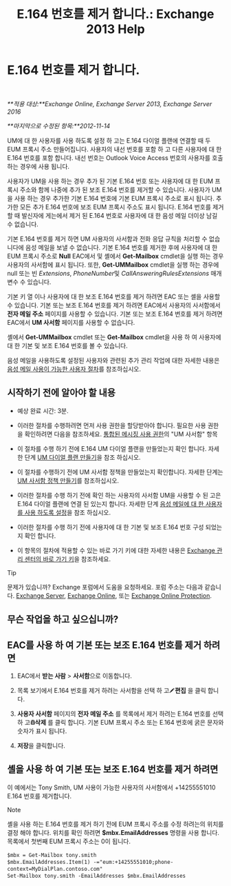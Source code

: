﻿---
title: 'E.164 번호를 제거 합니다.: Exchange 2013 Help'
TOCTitle: E.164 번호를 제거 합니다.
ms:assetid: 17941918-7dc5-41a0-b540-09f2f907362b
ms:mtpsurl: https://technet.microsoft.com/ko-kr/library/JJ662759(v=EXCHG.150)
ms:contentKeyID: 50555949
ms.date: 05/22/2018
mtps_version: v=EXCHG.150
ms.translationtype: MT
---

# E.164 번호를 제거 합니다.

 

_**적용 대상:**Exchange Online, Exchange Server 2013, Exchange Server 2016_

_**마지막으로 수정된 항목:**2012-11-14_

UM에 대 한 사용자를 사용 하도록 설정 하 고는 E.164 다이얼 플랜에 연결할 때 두 EUM 프록시 주소 만들어집니다. 사용자의 내선 번호를 포함 하 고 다른 사용자에 대 한 E.164 번호를 포함 합니다. 내선 번호는 Outlook Voice Access 번호의 사용자를 호출 하는 경우에 사용 됩니다.

사용자가 UM을 사용 하는 경우 추가 된 기본 E.164 번호 또는 사용자에 대 한 EUM 프록시 주소와 함께 나중에 추가 된 보조 E.164 번호를 제거할 수 있습니다. 사용자가 UM을 사용 하는 경우 추가한 기본 E.164 번호에 기본 EUM 프록시 주소로 표시 됩니다. 추가한 모든 추가 E.164 번호에 보조 EUM 프록시 주소도 표시 됩니다. E.164 번호를 제거할 때 발신자에 게는에서 제거 된 E.164 번호로 사용자에 대 한 음성 메일 더이상 남길 수 없습니다.

기본 E.164 번호를 제거 하면 UM 사용자의 사서함과 전화 응답 규칙을 처리할 수 없습니다에 음성 메일을 보낼 수 없습니다. 기본 E.164 번호를 제거한 후에 사용자에 대 한 EUM 프록시 주소로 **Null** EAC에서 및 셸에서 **Get-Mailbox** cmdlet을 실행 하는 경우 사용자의 사서함에 표시 됩니다. 또한, **Get-UMMailbox** cmdlet을 실행 하는 경우에 null 또는 빈 *Extensions*, *PhoneNumber*및 *CallAnsweringRulesExtensions* 매개 변수 수 있습니다.

기본 키 열 이나 사용자에 대 한 보조 E.164 번호를 제거 하려면 EAC 또는 셸을 사용할 수 있습니다. 기본 또는 보조 E.164 번호를 제거 하려면 EAC에서 사용자의 사서함에서 **전자 메일 주소** 페이지를 사용할 수 있습니다. 기본 또는 보조 E.164 번호를 제거 하려면 EAC에서 **UM 사서함** 페이지를 사용할 수 없습니다.

셸에서 **Get-UMMailbox** cmdlet 또는 **Get-Mailbox** cmdlet을 사용 하 여 사용자에 대 한 기본 및 보조 E.164 번호를 볼 수 있습니다.

음성 메일을 사용하도록 설정된 사용자와 관련된 추가 관리 작업에 대한 자세한 내용은 [음성 메일 사용이 가능한 사용자 절차](voice-mail-enabled-user-procedures-exchange-2013-help.md)를 참조하십시오.

## 시작하기 전에 알아야 할 내용

  - 예상 완료 시간: 3분.

  - 이러한 절차를 수행하려면 먼저 사용 권한을 할당받아야 합니다. 필요한 사용 권한을 확인하려면 다음을 참조하세요. [통합된 메시징 사용 권한](unified-messaging-permissions-exchange-2013-help.md)의 "UM 사서함" 항목

  - 이 절차를 수행 하기 전에 E.164 UM 다이얼 플랜을 만들었는지 확인 합니다. 자세한 단계 [UM 다이얼 플랜 만들기](create-a-um-dial-plan-exchange-2013-help.md)을 참조 하십시오.

  - 이 절차를 수행하기 전에 UM 사서함 정책을 만들었는지 확인합니다. 자세한 단계는 [UM 사서함 정책 만들기](create-a-um-mailbox-policy-exchange-2013-help.md)를 참조하십시오.

  - 이러한 절차를 수행 하기 전에 확인 하는 사용자의 사서함 UM을 사용할 수 된 고은 E.164 다이얼 플랜에 연결 된 있는지 합니다. 자세한 단계 [음성 메일에 대 한 사용자를 사용 하도록 설정](enable-a-user-for-voice-mail-exchange-2013-help.md)을 참조 하십시오.

  - 이러한 절차를 수행 하기 전에 사용자에 대 한 기본 및 보조 E.164 번호 구성 되었는지 확인 합니다.

  - 이 항목의 절차에 적용할 수 있는 바로 가기 키에 대한 자세한 내용은 [Exchange 관리 센터의 바로 가기 키](keyboard-shortcuts-in-the-exchange-admin-center-exchange-online-protection-help.md)을 참조하세요.


> [!TIP]
> 문제가 있습니까? Exchange 포럼에서 도움을 요청하세요. 포럼 주소는 다음과 같습니다. <A href="https://go.microsoft.com/fwlink/p/?linkid=60612">Exchange Server</A>, <A href="https://go.microsoft.com/fwlink/p/?linkid=267542">Exchange Online</A>, 또는 <A href="https://go.microsoft.com/fwlink/p/?linkid=285351">Exchange Online Protection</A>.



## 무슨 작업을 하고 싶으십니까?

## EAC를 사용 하 여 기본 또는 보조 E.164 번호를 제거 하려면

1.  EAC에서 **받는 사람** \> **사서함**으로 이동합니다.

2.  목록 보기에서 E.164 번호를 제거 하려는 사서함을 선택 하 고![편집 아이콘](images/JJ218640.6f53ccb2-1f13-4c02-bea0-30690e6ea71d(EXCHG.150).gif "편집 아이콘")**편집** 을 클릭 합니다.

3.  **사용자 사서함** 페이지의 **전자 메일 주소** 를 목록에서 제거 하려는 E.164 번호를 선택 하 고![삭제 아이콘](images/Dd979797.14f639f6-61e8-4418-bbfb-0db14de9d2f5(EXCHG.150).gif "삭제 아이콘")**삭제** 를 클릭 합니다. 기본 EUM 프록시 주소 또는 E.164 번호에 굵은 문자와 숫자가 표시 됩니다.

4.  **저장**을 클릭합니다.

## 셸을 사용 하 여 기본 또는 보조 E.164 번호를 제거 하려면

이 예에서는 Tony Smith, UM 사용이 가능한 사용자의 사서함에서 +14255551010 E.164 번호를 제거합니다.


> [!NOTE]
> 셸을 사용 하는 E.164 번호를 제거 하기 전에 EUM 프록시 주소를 수정 하려는의 위치를 결정 해야 합니다. 위치를 확인 하려면 <STRONG>$mbx.EmailAddresses</STRONG> 명령을 사용 합니다. 목록에서 첫번째 EUM 프록시 주소는 0이 됩니다.



    $mbx = Get-Mailbox tony.smith
    $mbx.EmailAddresses.Item(1) -="eum:+14255551010;phone-context=MyDialPlan.contoso.com"
    Set-Mailbox tony.smith -EmailAddresses $mbx.EmailAddresses


